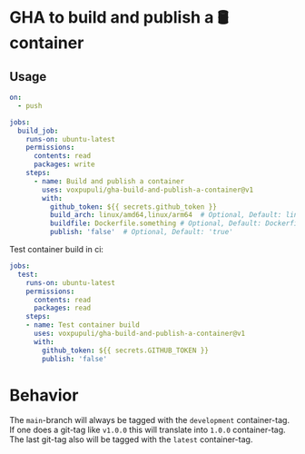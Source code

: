 # GHA to build and publish a 🛢️ container

## Usage

```yaml
on:
  - push

jobs:
  build_job:
    runs-on: ubuntu-latest
    permissions:
      contents: read
      packages: write
    steps:
      - name: Build and publish a container
        uses: voxpupuli/gha-build-and-publish-a-container@v1
        with:
          github_token: ${{ secrets.github_token }}
          build_arch: linux/amd64,linux/arm64  # Optional, Default: linux/amd64
          buildfile: Dockerfile.something # Optional, Default: Dockerfile
          publish: 'false'  # Optional, Default: 'true'
```

Test container build in ci:

```yaml
jobs:
  test:
    runs-on: ubuntu-latest
    permissions:
      contents: read
      packages: read
    steps:
    - name: Test container build
      uses: voxpupuli/gha-build-and-publish-a-container@v1
      with:
        github_token: ${{ secrets.GITHUB_TOKEN }}
        publish: 'false'
```

# Behavior

The `main`-branch will always be tagged with the `development` container-tag.
If one does a git-tag like `v1.0.0` this will translate into `1.0.0` container-tag.
The last git-tag also will be tagged with the `latest` container-tag.
